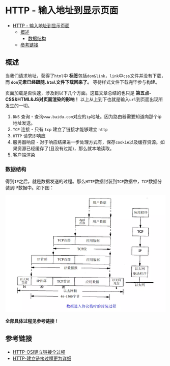 # HTTP - 输入地址到显示页面

- [HTTP - 输入地址到显示页面](#http---输入地址到显示页面)
  - [概述](#概述)
    - [数据结构](#数据结构)
  - [参考链接](#参考链接)


## 概述

当我们请求地址，获得了`html`中 **标签**包括`dom&link`，`link`中`css`文件并没有下载，而 **`dom`元素已经跟随`.html`文件下载回来了。** 等待样式文件下载完毕参与构建。

页面加载是否快速，涉及到以下几个方面。这篇文章总结的也只是 **第五点-CSS&HTML&JS对页面渲染的影响！** 以上从上到下也就是输入`url`到页面出现所发生的一切。

1. `DNS` 查询 - 查询`www.baidu.com`对应的`ip`地址。因为路由器需要知道向那个ip地址发送。
2. `TCP` 连接 - 只有 `tcp` 建立了链接才能够建立 `http`
3. `HTTP` 请求即响应
4. 服务器响应 - 对于响应结果进一步处理方式有，保存`cookie`以及缓存资源。如果资源已经缓存了(且没有过期)，那么就本地读取。
5. 客户端渲染

### 数据结构

得到`IP`之后，就是数据发送的过程。那么`HTTP`数据封装到`TCP`数据中，`TCP`数据分装到IP数据中。如下图：

![数据封装概述](/docs/Network/img/%E8%BE%93%E5%85%A5URL%E5%85%A8%E8%BF%87%E7%A8%8B.png)

**全部具体过程见参考链接！**

## 参考链接

* [HTTP-OSI建立链接全过程](https://juejin.im/entry/58ce00c5ac502e00589b4bde)
* [HTTP-建立链接过程更为详细](https://juejin.im/post/5872309261ff4b005c4580d4)